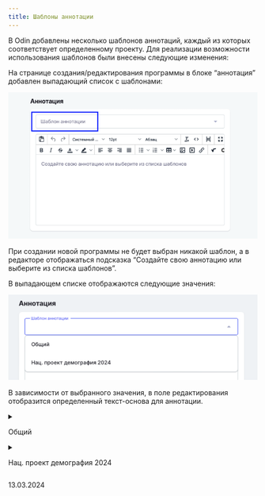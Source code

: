 ```yaml
---
title: Шаблоны аннотации
---
```


В Odin добавлены несколько шаблонов аннотаций, каждый из которых соответствует определенному проекту. Для реализации возможности использования шаблонов были внесены следующие изменения:

На странице создания/редактирования программы в блоке “аннотация” добавлен выпадающий список с шаблонами:

![](<../../.gitbook/assets/image (1) (1) (1) (1) (1) (1) (1) (1) (1) (1) (1) (1) (1) (1) (1) (1) (1) (1) (1) (1) (1) (1) (1) (1) (1) (1) (1) (1) (1) (1) (1) (1) (1) (1) (1) (1) (1) (1) (1) (1) (1) (1) (1).png>)

При создании новой программы не будет выбран никакой шаблон, а в редакторе отображаться подсказка “Создайте свою аннотацию или выберите из списка шаблонов”.

В выпадающем списке отображаются следующие значения:

![](<../../.gitbook/assets/image (2) (1) (1) (1) (1) (1) (1) (1) (1) (1) (1) (1) (1) (1).png>)

В зависимости от выбранного значения, в поле редактирования отобразится определенный текст-основа для аннотации.

<details>

<summary>

Общий

</summary>

![](<../../.gitbook/assets/image (283).png>)

</details>

<details>

<summary>

Нац. проект демография 2024

</summary>

![](<../../.gitbook/assets/image (4) (1) (1) (1) (1) (1).png>)

</details>

13\.03.2024